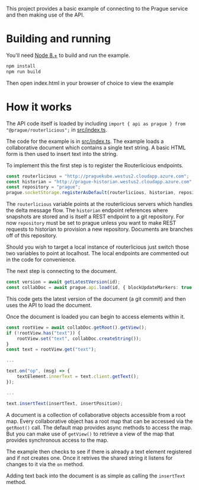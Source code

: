 This project provides a basic example of connecting to the Prague service and then making use of the API.

# Building and running 

You'll need [Node 8.+](https://nodejs.org/en/) to build and run the example.

```bash
npm install
npm run build
```

Then open index.html in your browser of choice to view the example

# How it works

The API code itself is loaded by including
`import { api as prague } from "@prague/routerlicious";`
in [src/index.ts](src/index.ts).

The code for the example is in [src/index.ts](src/index.ts). The example loads a collaborative document which contains
a single text string. A basic HTML form is then used to insert text into the string.

To implement this the first step is to register the Routerlicious endpoints.

```typescript
const routerlicious = "http://praguekube.westus2.cloudapp.azure.com";
const historian = "http://prague-historian.westus2.cloudapp.azure.com";
const repository = "prague";
prague.socketStorage.registerAsDefault(routerlicious, historian, repository);
```

The `routerlicious` variable points at the routerlicious servers which handles the delta message flow. The
`historian` endpoint references where snapshots are stored and is itself a REST endpoint to a git repository. For
now `repository` must be set to prague unless you want to make REST requests to historian to provision a new
repository. Documents are branches off of this repository.

Should you wish to target a local instance of routerlicious just switch those two variables to point at localhost.
The local endpoints are commented out in the code for convenience.

The next step is connecting to the document.

```typescript
const version = await getLatestVersion(id);
const collabDoc = await prague.api.load(id, { blockUpdateMarkers: true }, version);
```

This code gets the latest version of the document (a git commit) and then uses the API to load the document.

Once the document is loaded you can begin to access elements within it.

```typescript
const rootView = await collabDoc.getRoot().getView();
if (!rootView.has("text")) {
    rootView.set("text", collabDoc.createString());
}
const text = rootView.get("text");

...

text.on("op", (msg) => {
    textElement.innerText = text.client.getText();
});

...

text.insertText(insertText, insertPosition);
```

A document is a collection of collaborative objects accessible from a root map. Every collaborative object has
a root map that can be accessed via the `getRoot()` call. The default map provides async methods to access the map.
But you can make use of `getView()` to retrieve a view of the map that provides synchronous access to the map.

The example then checks to see if there is already a text element registered and if not creates one. Once it retrives
the shared string it listens for changes to it via the `on` method.

Adding text back into the document is as simple as calling the `insertText` method.
